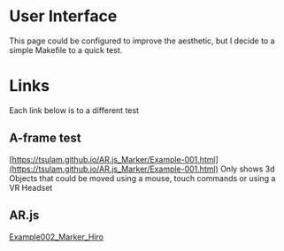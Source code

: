 # User Interface
This page could be configured to improve the aesthetic, but I decide to a simple Makefile to a quick test.

# Links
Each link below is to a different test
## A-frame test
[https://tsulam.github.io/AR.js_Marker/Example-001.html](https://tsulam.github.io/AR.js_Marker/Example-001.html) Only shows 3d Objects that could be moved using a mouse, touch commands or using a VR Headset

## AR.js
[Example002_Marker_Hiro](https://tsulam.github.io/AR.js_Marker/Example002_Marker_Hiro "I preferred to hide the whole text of the link")

